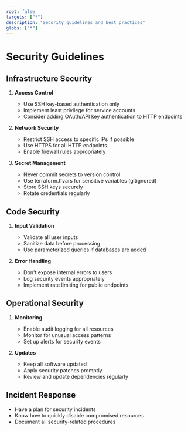 ```yaml
---
root: false
targets: ["*"]
description: "Security guidelines and best practices"
globs: ["*"]
---
```


# Security Guidelines

## Infrastructure Security
1. **Access Control**
   - Use SSH key-based authentication only
   - Implement least privilege for service accounts
   - Consider adding OAuth/API key authentication to HTTP endpoints

2. **Network Security**
   - Restrict SSH access to specific IPs if possible
   - Use HTTPS for all HTTP endpoints
   - Enable firewall rules appropriately

3. **Secret Management**
   - Never commit secrets to version control
   - Use terraform.tfvars for sensitive variables (gitignored)
   - Store SSH keys securely
   - Rotate credentials regularly

## Code Security
1. **Input Validation**
   - Validate all user inputs
   - Sanitize data before processing
   - Use parameterized queries if databases are added

2. **Error Handling**
   - Don't expose internal errors to users
   - Log security events appropriately
   - Implement rate limiting for public endpoints

## Operational Security
1. **Monitoring**
   - Enable audit logging for all resources
   - Monitor for unusual access patterns
   - Set up alerts for security events

2. **Updates**
   - Keep all software updated
   - Apply security patches promptly
   - Review and update dependencies regularly

## Incident Response
- Have a plan for security incidents
- Know how to quickly disable compromised resources
- Document all security-related procedures